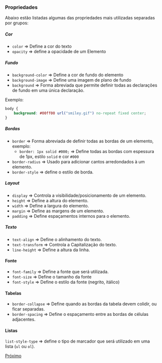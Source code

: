 ### Propriedades

Abaixo estão listadas algumas das propriedades mais utilizadas separadas por grupos:


##### Cor

* `color` => Define a cor do texto
* `opacity` => define a opacidade de um Elemento

##### Fundo
* `background-color` => Define a cor de fundo do elemento
* `background-image` => Define uma imagem de plano de fundo
* `background` => Forma abreviada que permite definir todas as declarações de fundo em uma única declaração.

Exemplo: 
```css
body { 
    background: #00ff00 url("smiley.gif") no-repeat fixed center; 
}
```

##### Bordas
* `border` => Forma abreviada de definir todas as bordas de um elemento, exemplo:
    * `border: 1px solid #000;` => Define todas as bordas com espessura de 1px, estilo `solid` e cor `#000`
* `border-radius` =>  Usado para adicionar cantos arredondados à um elemento.
* `border-style` => define o estilo de borda.
  


##### Layout
* `display` => Controla a visibilidade/posicionamento de um elemento.
* `height` => Define a altura do elemento.
* `width` => Define a largura do elemento.
* `margin` => Define as margens de um elemento.
* `padding` => Define espaçamentos internos para o elemento.

##### Texto
* `text-align` => Define o alinhamento do texto.
* `text-transform` => Controla a Capitalização do texto.
* `line-height` => Define a altura da linha.

#### Fonte
* `font-family` => Define a fonte que será utilizada.
* `font-size` => Define o tamanho da fonte
* `font-style` => Define o estilo da fonte (negrito, itálico)

#### Tabelas
* `border-collapse` => Define quando as bordas da tabela devem colidir, ou ficar separadas.
* `border-spacing` => Define o espaçamento entre as bordas de células adjacentes.

#### Listas
`list-style-type` => define o tipo de marcador que será utilizado em uma lista (`ul` ou `ol`).

[Próximo](https://bitbucket.org/devs-operandbr/operand-is-cool/src/master/JS/README.md)